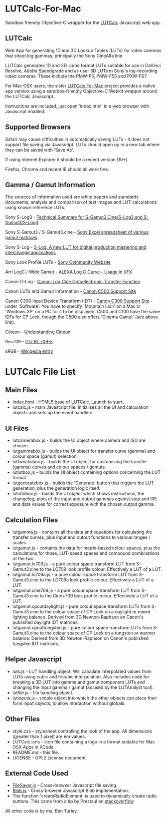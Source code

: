 LUTCalc-For-Mac
===============

Sandbox friendly Objective-C wrapper for the [LUTCalc](https://github.com/cameramanben/LUTCalc) Javascript web app.

LUTCalc
-------

Web App for generating 1D and 3D Lookup Tables (LUTs) for video cameras that shoot log gammas, principally the Sony CineAlta line.

LUTCalc generates 1D and 3D .cube format LUTs suitable for use in DaVinci Resolve, Adobe Speedgrade and as user 3D LUTs in Sony's log-recording video cameras. These include the PMW-F5, PMW-F55 and PXW-FS7.

For Mac OSX users, the sister [LUTCalc For Mac](https://github.com/cameramanben/LUTCalc-For-Mac) project provides a native app version using a sandbox-friendly Objective-C Webkit wrapper around the LUTCalc Javascript.

Instructions are included, just open 'index.html' in a web browser with Javascript enabled.

Supported Browsers
------------------

Safari may cause difficulties in automatically saving LUTs - it does not support file saving via Javascript. LUTs should open up in a new tab where they can be saved with 'Save As'.

If using Internet Explorer it should be a recent version (10+).

Firefox, Chrome and recent IE should all work fine.

Gamma / Gamut Information
-------------------------

The sources of information used are white papers and standards documents, analysis and comparison of test images and LUT calculations using known reference LUTs.

Sony S-Log3 - [Technical Summary for S-Gamut3.Cine/S-Log3 and S-Gamut3/S-Log3](http://community.sony.com/sony/attachments/sony/large-sensor-camera-F5-F55/12359/2/TechnicalSummary_for_S-Gamut3Cine_S-Gamut3_S-Log3_V1_00.pdf)

Sony S-Gamut3 / S-Gamut3.cine - [Sony Excel spreadsheet of various gamut matrices](http://community.sony.com/sony/attachments/sony/large-sensor-camera-F5-F55/12359/3/S-Gamut3_S-Gamut3Cine_Matrix.xlsx)

Sony S-Log - [S-Log: A new LUT for digital production mastering and interchange applications](https://pro.sony.com/bbsccms/assets/files/mkt/cinema/solutions/slog_manual.pdf)

Sony Look Profile LUTs - [Sony Community Website](http://community.sony.com/t5/F5-F55/Release-version-3DLUT-s-for-S-Gamut3-Cine-S-Log3/td-p/287847)

Arri LogC / Wide Gamut - [ALEXA Log C Curve - Usage in VFX](http://www.arri.com/?eID=registration&file_uid=8026)

Canon C-Log - [Canon-Log Cine Optoelectronic Transfer Function](http://learn.usa.canon.com/app/pdfs/white_papers/White_Paper_Clog_optoelectronic.pdf)

Canon LUTs and Gamut Information - [Canon C500 Support Site](http://www.canon-europe.com/Support/Consumer_Products/products/digital_cinema/digital_cinema_camera/EOS_C500.aspx?type=download)

Canon C300 Input Device Transform (IDT) - [Canon C300 Support Site](http://www.usa.canon.com/cusa/professional/products/professional_cameras/cinema_eos_cameras/eos_c300#DriversAndSoftware) - under 'Software'. You have to specify 'Mountain Lion' on a Mac or 'Windows XP' on a PC for it to be displayed. C500 and C100 have the same IDTs for CP Lock, though the C500 also offers 'Cinema Gamut' (see above link).

Cineon - [Understanding Cineon](http://www.digital-intermediate.co.uk/film/pdf/Cineon.pdf)

Rec709 - [ITU BT.709-5](http://www.itu.int/dms_pubrec/itu-r/rec/bt/R-REC-BT.709-5-200204-I!!PDF-E.pdf)

sRGB - [Wikipedia entry](http://en.wikipedia.org/wiki/SRGB)

LUTCalc File List
=================

Main Files
----------
* index.html - HTML5 base of LUTCalc. Launch to start.
* lutcalc.js - main Javascript file. Initialises all the UI and calculation objects and sets up the event handlers.

UI Files
--------
* lutcamerabox.js - builds the UI object where camera and ISO are chosen.
* lutgammabox.js - builds the UI object for transfer curve (gamma) and  colour space (gamut) selection.
* luttweaksbox.js - builds the UI object for customising the transfer (gamma) curves and colour spaces / gamuts.
* lutlutbox.js - builds the UI object containing options concerning the LUT format.
* lutgeneratebox.js - builds the 'Generate' button that triggers the LUT generation, plus the generation logic itself.
* lutinfobox.js - builds the UI object which shows instructions, the changelog, plots of the input and output gammas against stop and IRE and data values for correct exposure with the chosen output gamma.

Calculation Files
-----------------
* lutgamma.js - contains all the data and equations for calculating the transfer curves, plus input and output functions to various ranges / scales.
* lutgamut.js - contains the data for matrix-based colour spaces, plus the calculations for those, LUT-based spaces and compound combinations of the two.
* lutgamut.lc709.js - a pure colour space transform LUT from S-Gamut3.cine to the LC709 look profile colour. Effectively a LUT of a LUT.
* lutgamut.lc709a.js - a pure colour space transform LUT from S-Gamut3.cine to the LC709a look profile colour. Effectively a LUT of a LUT.
* lutgamut.cine709.js - a pure colour space transform LUT from S-Gamut3.cine to the Cine+709 look profile colour. Effectively a LUT of a LUT.
* lutgamut.cpoutdaylight.js - pure colour space transform LUTs from S-Gamut3.cine to the colour space of CP Lock on a daylight or mixed lighting balance. Derived from 3D Newton-Raphson on Canon's published daylight IDT matrices.
* lutgamut.cpouttungsten.js - pure colour space transform LUTs from S-Gamut3.cine to the colour space of CP Lock on a tungsten or warmer balance. Derived from 3D Newton-Raphson on Canon's published tungsten IDT matrices.

Helper Javascript
-----------------
* luts.js - LUT handling object. Will calculate interpolated values from LUTs using cubic and tricubic interpolation. Also includes code for breaking a 3D LUT into gamma and gamut component LUTs and changing the input gamma / gamut (as used by the LUTAnalyst tool).
* lutfile.js - file handling object.
* lutinputs.js - simple object into which the other objects can place their form input objects, to allow interaction without globals.

Other Files
-----------
* style.css - stylesheet controlling the look of the app. All dimensions (greater than 1 pixel) are em values.
* LUTCalc.icns - icon file containing a logo in a format suitable for Mac OSX Apps in XCode.
* README.md - this file.
* LICENSE - GPL2 License document.

External Code Used
------------------
* [FileSaver.js](https://github.com/eligrey/FileSaver.js/) - Cross-browser Javascript file saving.
* [Blob.js](https://github.com/eligrey/Blob.js) - Cross-browser Javascript Blob implementation.
* The function 'createRadioElement' is used to dynamically create radio buttons. This came from a tip by Prestaul on [stackoverflow](http://stackoverflow.com/questions/118693/how-do-you-dynamically-create-a-radio-button-in-javascript-that-works-in-all-bro)

All other code is by me, Ben Turley.

